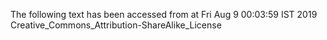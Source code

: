 The following text has been accessed from at Fri Aug 9 00:03:59 IST 2019
Creative_Commons_Attribution-ShareAlike_License
